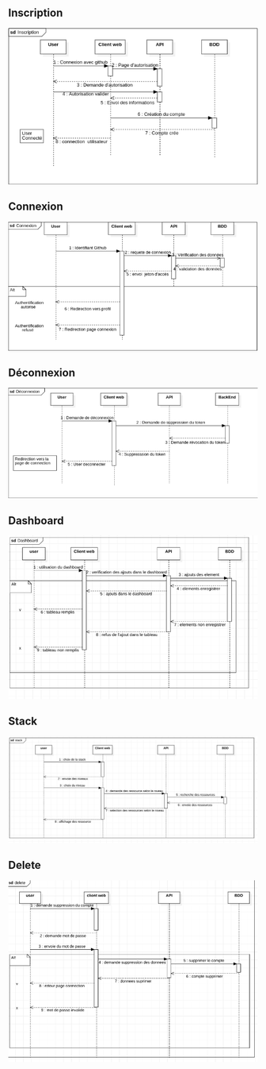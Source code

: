 ## Inscription

![](/doc/UML/DS_inscrip.png)

## Connexion

![](/doc/UML/DS_co.png)

## Déconnexion

![](/doc/UML/DS_deco.png)

## Dashboard

![](/doc/UML/Dashboard.png)

## Stack

![](/doc/UML/stack.png)

## Delete

![](/doc/UML/delete.png)
